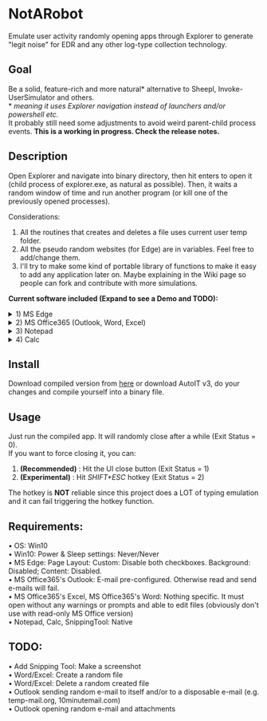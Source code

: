 # NotARobot
Emulate user activity randomly opening apps through Explorer to generate "legit noise" for EDR and any other log-type collection technology.

## Goal
Be a solid, feature-rich and more natural* alternative to Sheepl, Invoke-UserSimulator and others.\
\* _meaning it uses Explorer navigation instead of launchers and/or powershell etc._\
It probably still need some adjustments to avoid weird parent-child process events. **This is a working in progress. Check the release notes.**

## Description
Open Explorer and navigate into binary directory, then hit enters to open it (child process of explorer.exe, as natural as possible).
Then, it waits a random window of time and run another program (or kill one of the previously opened processes).

Considerations: 
1) All the routines that creates and deletes a file uses current user temp folder.
2) All the pseudo random websites (for Edge) are in variables. Feel free to add/change them.
3) I'll try to make some kind of portable library of functions to make it easy to add any application later on. Maybe explaining in the Wiki page so people can fork and contribute with more simulations.

**Current software included (Expand to see a Demo and TODO):**
<details>
  <summary>1) MS Edge</summary>

![Edge Demo](https://github.com/0xleone/NotARobot/blob/main/Edge.gif)
 
</details>
<details>
  <summary>2) MS Office365 (Outlook, Word, Excel)</summary>
  
![Edge Word](https://github.com/0xleone/NotARobot/blob/main/Word.gif)
 
</details>
<details>
  <summary>3) Notepad</summary>

![Notepad Demo](https://github.com/0xleone/NotARobot/blob/main/Notepad.gif)
 
</details>
<details>
  <summary>4) Calc</summary>

![Calc Demo](https://github.com/0xleone/NotARobot/blob/main/Calc.gif)

</details>

## Install
Download compiled version from [here](https://github.com/0xleone/NotARobot/releases) or download AutoIT v3, do your changes and compile yourself into a binary file.

## Usage
Just run the compiled app. It will randomly close after a while (Exit Status = 0).\
If you want to force closing it, you can:
1) **(Recommended)** : Hit the UI close button (Exit Status = 1)
2) **(Experimental)** : Hit *SHIFT+ESC* hotkey (Exit Status = 2)

The hotkey is **NOT** reliable since this project does a LOT of typing emulation and it can fail triggering the hotkey function.

## Requirements:
• OS: Win10\
• Win10: Power & Sleep settings: Never/Never\
• MS Edge: Page Layout: Custom: Disable both checkboxes. Background: Disabled; Content: Disabled.\
• MS Office365's Outlook: E-mail pre-configured. Otherwise read and send e-mails will fail.\
• MS Office365's Excel, MS Office365's Word: Nothing specific. It must open without any warnings or prompts and able to edit files (obviously don't use with read-only MS Office version)\
• Notepad, Calc, SnippingTool: Native

## TODO:
• Add Snipping Tool: Make a screenshot\
• Word/Excel: Create a random file\
• Word/Excel: Delete a random created file\
• Outlook sending random e-mail to itself and/or to a disposable e-mail (e.g. temp-mail.org, 10minutemail.com)\
• Outlook opening random e-mail and attachments
